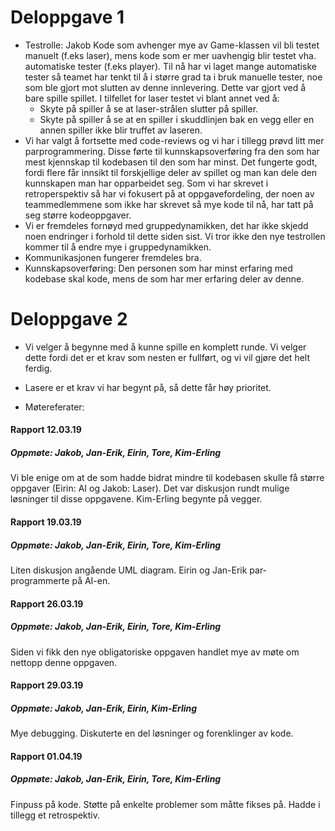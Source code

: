 # Deloppgave 1
- Testrolle: Jakob
Kode som avhenger mye av Game-klassen vil bli testet manuelt (f.eks laser), mens kode som er mer uavhengig blir testet vha. automatiske tester (f.eks player). Til nå har vi laget mange automatiske tester så teamet har tenkt til å i større grad ta i bruk manuelle tester, noe som ble gjort mot slutten av denne innlevering. Dette var gjort ved å bare spille spillet. I tilfellet for laser testet vi blant annet ved å:
  * Skyte på spiller å se at laser-strålen slutter på spiller. 
  * Skyte på spiller å se at en spiller i skuddlinjen bak en vegg eller en annen spiller ikke blir truffet av laseren. 
- Vi har valgt å fortsette med code-reviews og vi har i tillegg prøvd litt mer parprogrammering. Disse førte til kunnskapsoverføring fra den som har mest kjennskap til kodebasen til den som har minst. Det fungerte godt, fordi flere får innsikt til forskjellige deler av spillet og man kan dele den kunnskapen man har opparbeidet seg.
Som vi har skrevet i retroperspektiv så har vi fokusert på at oppgavefordeling, der noen av teammedlemmene som ikke har skrevet så mye kode til nå, har tatt på seg større kodeoppgaver.
- Vi er fremdeles fornøyd med gruppedynamikken, det har ikke skjedd noen endringer i forhold til dette siden sist. Vi tror ikke den nye testrollen kommer til å endre mye i gruppedynamikken. 
- Kommunikasjonen fungerer fremdeles bra.
- Kunnskapsoverføring: Den personen som har minst erfaring med kodebase skal kode, mens de som har mer erfaring deler av denne.

# Deloppgave 2
- Vi velger å begynne med å kunne spille en komplett runde. Vi velger dette fordi det er et krav som nesten er fullført, og vi vil gjøre det helt ferdig.
- Lasere er et krav vi har begynt på, så dette får høy prioritet.

- Møtereferater: 
#### Rapport 12.03.19
##### Oppmøte: Jakob, Jan-Erik, Eirin, Tore, Kim-Erling
Vi ble enige om at de som hadde bidrat mindre til kodebasen skulle få større oppgaver (Eirin: AI og Jakob: Laser). 
Det var diskusjon rundt mulige løsninger til disse oppgavene. Kim-Erling begynte på vegger. 

#### Rapport 19.03.19
##### Oppmøte: Jakob, Jan-Erik, Eirin, Tore, Kim-Erling
Liten diskusjon angående UML diagram. Eirin og Jan-Erik par-programmerte på AI-en. 

#### Rapport 26.03.19
##### Oppmøte: Jakob, Jan-Erik, Eirin, Tore, Kim-Erling
Siden vi fikk den nye obligatoriske oppgaven handlet mye av møte om nettopp denne oppgaven. 

#### Rapport 29.03.19
##### Oppmøte: Jakob, Jan-Erik, Eirin, Kim-Erling
Mye debugging. Diskuterte en del løsninger og forenklinger av kode. 

#### Rapport 01.04.19
##### Oppmøte: Jakob, Jan-Erik, Eirin, Tore, Kim-Erling
Finpuss på kode. Støtte på enkelte problemer som måtte fikses på. Hadde i tillegg et retrospektiv.
